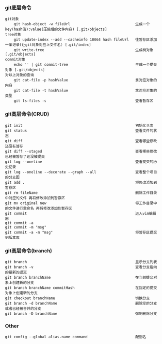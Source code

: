 ### git底层命令
	git对象
		git hash-object -w fileUrl                              生成一个key(hash值):value(压缩后的文件内容) [.git/objects]
	tree对象
		git update-index --add --cacheinfo 10064 hash fileUrl   往暂存区添加一条记录(让git对象对应上文件名) [.git/index]
		git write-tree                                          生成树对象 [.git/objects]
	commit对象
		echo '' | git commit-tree                               生成一个提交对象 [.git/objects]
	对以上对象的查询
		git cat-file -p hashValue                               拿对应对象的内容
		git cat-file -t hashValue                               拿对应对象的类型
		git ls-files -s                                         查看暂存区

### git高层命令(CRUD)
	git init                                                    初始化仓库
	git status                                                  查看文件的状态
	git diff                                                    查看哪些修改还没有暂存
	git diff --staged                                           查看哪些修改已经被暂存了还没被提交
	git log --oneline                                           查看提交的历史记录
	git log --oneline --decorate --graph --all                  查看整个项目的分支图
	git add .                                                   将修改添加到暂存区
	git rm fileName                                             删除工作目录中对应的文件 再将修改添加到暂存区
	git mv original new                                         将工作目录中的文件进行重命名 再将修改添加到暂存区
	git commit                                                  进入vim编辑器
	git commit -a
	git commit -m "msg"
	git commit -a -m "msg"                                      将暂存区提交到版本库

### git高层命令(branch)
    git branch                                                  显示分支列表
    git branch -v                                               查看分支指向的最新的提交
    git branch branchName                                       在当前提交对象上创建新的分支
    git branch branchName commitHash                            在指定的提交对象上创建新的分支
    git checkout branchName                                     切换分支
    git branch -d branchName                                    删除空的分支或者已经被合并的分支
    git branch -D branchName                                    强制删除分支

### Other
	git config --global alias.name command                      配别名